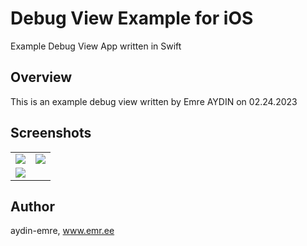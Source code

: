 # Debug View Example for iOS
Example Debug View App written in Swift

## Overview
This is an example debug view written by Emre AYDIN on 02.24.2023<br>

## Screenshots
<table>
  <tr>
    <td>
        <img src="/screenshots/1.jpg">
    </td>
    <td>
        <img src="/screenshots/2.jpg">
    </td>
  </tr>
  <tr>
    <td>
        <img src="/screenshots/3.jpg">
    </td>
    <td></td>
  </tr>
</table>

## Author

aydin-emre, www.emr.ee
